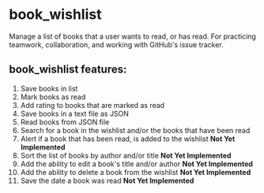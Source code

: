 # book_wishlist

Manage a list of books that a user wants to read, or has read. For practicing teamwork, collaboration, and working with GitHub's issue tracker.

## book_wishlist features:

1. Save books in list
2. Mark books as read
4. Add rating to books that are marked as read
3. Save books in a text file as JSON
4. Read books from JSON file 
5. Search for a book in the wishlist and/or the books that have been read
6. Alert if a book that has been read, is added to the wishlist **Not Yet Implemented**
7. Sort the list of books by author and/or title **Not Yet Implemented**
8. Add the ability to edit a book's title and/or author **Not Yet Implemented**
9. Add the ability to delete a book from the wishlist **Not Yet Implemented**
10. Save the date a book was read **Not Yet Implemented**